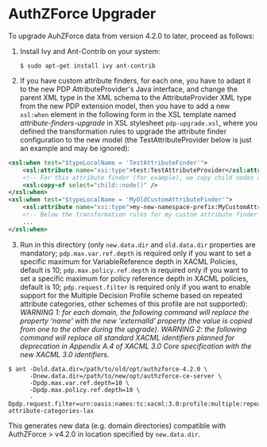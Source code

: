 # AuthZForce Upgrader

To upgrade AuhZForce data from version 4.2.0 to later, proceed as follows:
1. Install Ivy and Ant-Contrib on your system:
	```shell
	$ sudo apt-get install ivy ant-contrib
	```
2. If you have custom attribute finders, for each one, you have to adapt it to the new PDP AttributeProvider's Java interface, and change the parent XML type in the XML schema to the AttributeProvider XML type from the new PDP extension model, then you have to add a new `xsl:when` element in the following form in the XSL template named *attribute-finders-upgrade* in XSL stylesheet `pdp-upgrade.xsl`, where you defined the transformation rules to upgrade the attribute finder configuration to the new model (the TestAttributeProvider below is just an example and may be ignored):

```xml
<xsl:when test="$typeLocalName = 'TestAttributeFinder'">
	<xsl:attribute name="xsi:type">test:TestAttributeProvider</xsl:attribute>
	<!-- For this attribute finder (for example), we copy child nodes as is. -->
	<xsl:copy-of select="child::node()" />
</xsl:when>
<xsl:when test="$typeLocalName = 'MyOldCustomAttributeFinder'">
	<xsl:attribute name="xsi:type">my-new-namespace-prefix:MyCustomAttributeProvider</xsl:attribute>
	<!-- Below the transformation rules for my custom attribute finder -->
	...
</xsl:when>
```

3. Run in this directory (only `new.data.dir` and `old.data.dir` properties are mandatory; `pdp.max.var.ref.depth` is required only if you want to set a specific maximum for VariableReference depth in XACML Policies, default is 10; `pdp.max.policy.ref.depth` is required only if you want to set a specific maximum for policy reference depth in XACML policies, default is 10; `pdp.request.filter` is required only if you want to enable support for the Multiple Decision Profile scheme based on repeated attribute categories, other schemes of this profile are not supported):
*WARNING 1: for each domain, the following command will replace the property 'name' with the new 'externalId' property (the value is copied from one to the other during the upgrade).*
*WARNING 2: the following command will replace all standard XACML identifiers planned for deprecation in Appendix A.4 of XACML 3.0 Core specification with the new XACML 3.0 identifiers.*
  
```shell
$ ant -Dold.data.dir=/path/to/old/opt/authzforce-4.2.0 \
      -Dnew.data.dir=/path/to/new/opt/authzforce-ce-server \
      -Dpdp.max.var.ref.depth=10 \
      -Dpdp.max.policy.ref.depth=10 \
      -Dpdp.request.filter=urn:oasis:names:tc:xacml:3.0:profile:multiple:repeated-attribute-categories-lax
```

This generates new data (e.g. domain directories) compatible with AuthZForce > v4.2.0 in location specified by `new.data.dir`.
